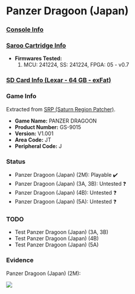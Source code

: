 # Panzer Dragoon (Japan)

### [Console Info](../../../../Info/Consoles/VA13/README.md)

### [Saroo Cartridge Info](../../../../Info/Cartridges/GuangzhouSanStarOnlineShop/1.6/README.md)

- <b>Firmwares Tested:</b>
  1. MCU: 241224, SS: 241224, FPGA: 05 - v0.7

### [SD Card Info (Lexar - 64 GB - exFat)](../../../../Info/SdCards/Lexar/64GB/exfat/README.md)

### Game Info

Extracted from [SRP (Saturn Region Patcher)](https://segaxtreme.net/resources/saturn-region-patcher.81/download).

- <b>Game Name:</b> PANZER DRAGOON
- <b>Product Number:</b> GS-9015
- <b>Version:</b> V1.001
- <b>Area Code:</b> JT
- <b>Peripheral Code:</b> J

### Status

- Panzer Dragoon (Japan) (2M): Playable :heavy_check_mark:
- Panzer Dragoon (Japan) (3A, 3B): Untested :question:
- Panzer Dragoon (Japan) (4B): Untested :question:
- Panzer Dragoon (Japan) (5A): Untested :question:

### TODO

- Test Panzer Dragoon (Japan) (3A, 3B)
- Test Panzer Dragoon (Japan) (4B)
- Test Panzer Dragoon (Japan) (5A)

### Evidence

Panzer Dragoon (Japan) (2M):

[![](https://img.youtube.com/vi/nUgzVE6Bj38/0.jpg)](https://www.youtube.com/watch?v=nUgzVE6Bj38)
